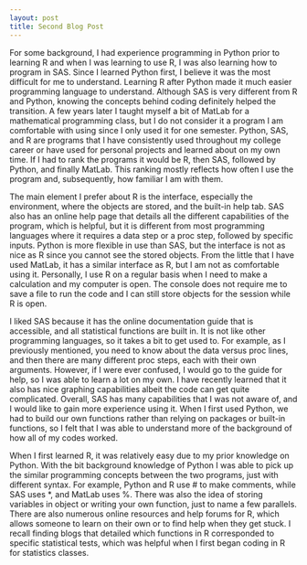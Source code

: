 ```yaml
---
layout: post
title: Second Blog Post
---
```


For some background, I had experience programming in Python prior to learning R and when I was learning to use R, I was also learning how to program in SAS. Since I learned Python first, I believe it was the most difficult for me to understand. Learning R after Python made it much easier programming language to understand. Although SAS is very different from R and Python, knowing the concepts behind coding definitely helped the transition. A few years later I taught myself a bit of MatLab for a mathematical programming class, but I do not consider it a program I am comfortable with using since I only used it for one semester. Python, SAS, and R are programs that I have consistently used throughout my college career or have used for personal projects and learned about on my own time. If I had to rank the programs it would be R, then SAS, followed by Python, and finally MatLab. This ranking mostly reflects how often I use the program and, subsequently, how familiar I am with them.  

The main element I prefer about R is the interface, especially the environment, where the objects are stored, and the built-in help tab. SAS also has an online help page that details all the different capabilities of the program, which is helpful, but it is different from most programming languages where it requires a data step or a proc step, followed by specific inputs. Python is more flexible in use than SAS, but the interface is not as nice as R since you cannot see the stored objects. From the little that I have used MatLab, it has a similar interface as R, but I am not as comfortable using it. Personally, I use R on a regular basis when I need to make a calculation and my computer is open. The console does not require me to save a file to run the code and I can still store objects for the session while R is open. 

I liked SAS because it has the online documentation guide that is accessible, and all statistical functions are built in. It is not like other programming languages, so it takes a bit to get used to. For example, as I previously mentioned, you need to know about the data versus proc lines, and then there are many different proc steps, each with their own arguments. However, if I were ever confused, I would go to the guide for help, so I was able to learn a lot on my own. I have recently learned that it also has nice graphing capabilities albeit the code can get quite complicated. Overall, SAS has many capabilities that I was not aware of, and I would like to gain more experience using it. When I first used Python, we had to build our own functions rather than relying on packages or built-in functions, so I felt that I was able to understand more of the background of how all of my codes worked. 

When I first learned R, it was relatively easy due to my prior knowledge on Python. With the bit background knowledge of Python I was able to pick up the similar programming concepts between the two programs, just with different syntax. For example, Python and R use # to make comments, while SAS uses *, and MatLab uses %. There was also the idea of storing variables in object or writing your own function, just to name a few parallels. There are also numerous online resources and help forums for R, which allows someone to learn on their own or to find help when they get stuck. I recall finding blogs that detailed which functions in R corresponded to specific statistical tests, which was helpful when I first began coding in R for statistics classes.
